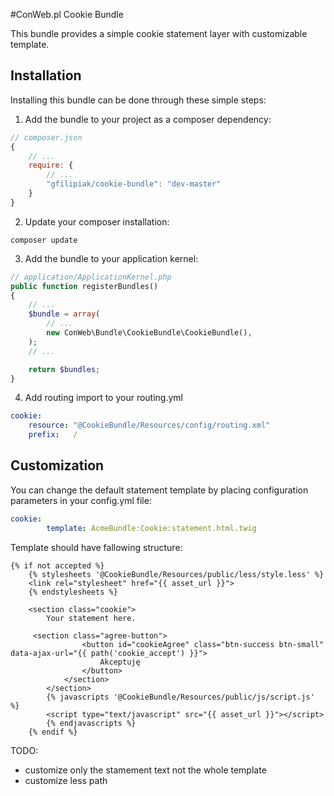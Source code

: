 #ConWeb.pl Cookie Bundle

This bundle provides a simple cookie statement layer with customizable template.



## Installation

Installing this bundle can be done through these simple steps:

1. Add the bundle to your project as a composer dependency:
```javascript
// composer.json
{
    // ...
    require: {
        // ...
        "gfilipiak/cookie-bundle": "dev-master"
    }
}
```

2. Update your composer installation:
```shell
composer update
````

3. Add the bundle to your application kernel:
```php
// application/ApplicationKernel.php
public function registerBundles()
{
	// ...
	$bundle = array(
		// ...
        new ConWeb\Bundle\CookieBundle\CookieBundle(),
	);
    // ...

    return $bundles;
}
```

4. Add routing import to your routing.yml
```yml
cookie:
    resource: "@CookieBundle/Resources/config/routing.xml"
    prefix:   /
```

## Customization
You can change the default statement template by placing configuration parameters in your config.yml file:
```yml
cookie:
        template: AcmeBundle:Cookie:statement.html.twig
```
Template should have fallowing structure:
```twig
{% if not accepted %}
    {% stylesheets '@CookieBundle/Resources/public/less/style.less' %}
    <link rel="stylesheet" href="{{ asset_url }}">
    {% endstylesheets %}

    <section class="cookie">
        Your statement here.

     <section class="agree-button">
                <button id="cookieAgree" class="btn-success btn-small" data-ajax-url="{{ path('cookie_accept') }}">
                    Akceptuję
                </button>
            </section>
        </section>
        {% javascripts '@CookieBundle/Resources/public/js/script.js' %}
        <script type="text/javascript" src="{{ asset_url }}"></script>
        {% endjavascripts %}
    {% endif %}
```

TODO: 
- customize only the stamement text not the whole template
- customize less path
